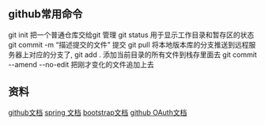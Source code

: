 ## github常用命令
 git init   把一个普通仓库交给git 管理
 git status  用于显示工作目录和暂存区的状态
 git commit -m  “描述提交的文件” 提交
 git pull 将本地版本库的分支推送到远程服务器上对应的分支了,
 git add .  添加当前目录的所有文件到栈存里面去
 git commit --amend --no-edit    把刚才变化的文件追加上去
## 资料
 [github文档](https://github.com)
 [spring 文档](https://spring.io/guides/)
 [bootstrap文档](https://v3.bootcss.com/)
 [github OAuth文档](https://developer.github.com/apps/building-oauth-apps/git )